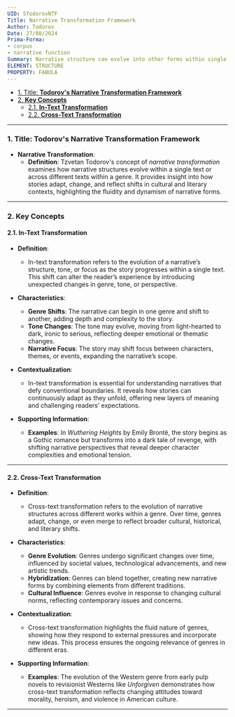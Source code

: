 ```yaml
---
UID: 5TodorovNTF
Title: Narrative Transformation Framework
Author: Todorov
Date: 27/08/2024
Prima-Forma:
- corpus
- narrative function
Summary: Narrative structure can evolve into other forms within single texts or across texts. The two methods are in-text transformations or cross-text transformations
ELEMENT: STRUCTURE
PROPERTY: FABULA
---
```


- [1. Title: **Todorov's Narrative Transformation Framework**](#1-title-todorovs-narrative-transformation-framework)
- [2. **Key Concepts**](#2-key-concepts)
  - [2.1. **In-Text Transformation**](#21-in-text-transformation)
  - [2.2. **Cross-Text Transformation**](#22-cross-text-transformation)




---

### 1. Title: **Todorov's Narrative Transformation Framework**

- **Narrative Transformation**:
  - **Definition**: Tzvetan Todorov's concept of *narrative transformation* examines how narrative structures evolve within a single text or across different texts within a genre. It provides insight into how stories adapt, change, and reflect shifts in cultural and literary contexts, highlighting the fluidity and dynamism of narrative forms.

---

### 2. **Key Concepts**

#### 2.1. **In-Text Transformation**

- **Definition**:
  - In-text transformation refers to the evolution of a narrative’s structure, tone, or focus as the story progresses within a single text. This shift can alter the reader’s experience by introducing unexpected changes in genre, tone, or perspective.

- **Characteristics**:
  - **Genre Shifts**: The narrative can begin in one genre and shift to another, adding depth and complexity to the story.
  - **Tone Changes**: The tone may evolve, moving from light-hearted to dark, ironic to serious, reflecting deeper emotional or thematic changes.
  - **Narrative Focus**: The story may shift focus between characters, themes, or events, expanding the narrative’s scope.

- **Contextualization**:
  - In-text transformation is essential for understanding narratives that defy conventional boundaries. It reveals how stories can continuously adapt as they unfold, offering new layers of meaning and challenging readers’ expectations.

- **Supporting Information**:
  - **Examples**: In *Wuthering Heights* by Emily Brontë, the story begins as a Gothic romance but transforms into a dark tale of revenge, with shifting narrative perspectives that reveal deeper character complexities and emotional tension.

---

#### 2.2. **Cross-Text Transformation**

- **Definition**:
  - Cross-text transformation refers to the evolution of narrative structures across different works within a genre. Over time, genres adapt, change, or even merge to reflect broader cultural, historical, and literary shifts.

- **Characteristics**:
  - **Genre Evolution**: Genres undergo significant changes over time, influenced by societal values, technological advancements, and new artistic trends.
  - **Hybridization**: Genres can blend together, creating new narrative forms by combining elements from different traditions.
  - **Cultural Influence**: Genres evolve in response to changing cultural norms, reflecting contemporary issues and concerns.

- **Contextualization**:
  - Cross-text transformation highlights the fluid nature of genres, showing how they respond to external pressures and incorporate new ideas. This process ensures the ongoing relevance of genres in different eras.

- **Supporting Information**:
  - **Examples**: The evolution of the Western genre from early pulp novels to revisionist Westerns like *Unforgiven* demonstrates how cross-text transformation reflects changing attitudes toward morality, heroism, and violence in American culture.

---
